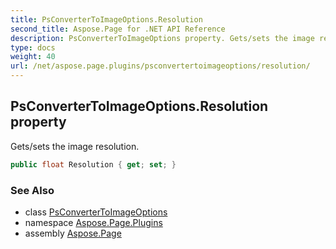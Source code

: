 ```yaml
---
title: PsConverterToImageOptions.Resolution
second_title: Aspose.Page for .NET API Reference
description: PsConverterToImageOptions property. Gets/sets the image resolution
type: docs
weight: 40
url: /net/aspose.page.plugins/psconvertertoimageoptions/resolution/
---
```

## PsConverterToImageOptions.Resolution property

Gets/sets the image resolution.

```csharp
public float Resolution { get; set; }
```

### See Also

* class [PsConverterToImageOptions](../)
* namespace [Aspose.Page.Plugins](../../psconvertertoimageoptions/)
* assembly [Aspose.Page](../../../)


